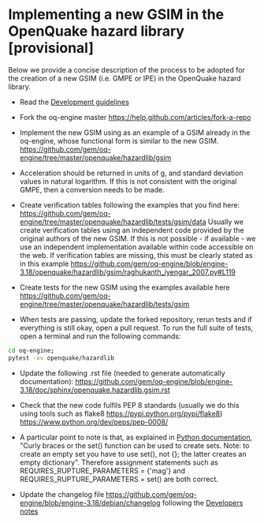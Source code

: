 # Implementing a new GSIM in the OpenQuake hazard library [provisional]

Below we provide a concise description of the process to be adopted for the creation of a new GSIM (i.e. GMPE or IPE) in the OpenQuake hazard library.

- Read the [Development guidelines](development-guidelines.md)

- Fork the oq-engine master
https://help.github.com/articles/fork-a-repo

- Implement the new GSIM using as an example of a GSIM already in the oq-engine, whose functional form is similar to the new GSIM.
https://github.com/gem/oq-engine/tree/master/openquake/hazardlib/gsim

- Acceleration should be returned in units of g, and standard deviation values in natural logarithm. If this is not consistent with the original GMPE, then a conversion needs to be made.

- Create verification tables following the examples that you find here:
https://github.com/gem/oq-engine/tree/master/openquake/hazardlib/tests/gsim/data
Usually we create verification tables using an independent code provided by the original authors of the new GSIM. If this is not possible - if available - we use an independent implementation available within code accessible on the web. If verification tables are missing, this must be clearly stated as in this example https://github.com/gem/oq-engine/blob/engine-3.18/openquake/hazardlib/gsim/raghukanth_iyengar_2007.py#L119

- Create tests for the new GSIM using the examples available here 
https://github.com/gem/oq-engine/tree/master/openquake/hazardlib/tests/gsim

- When tests are passing, update the forked repository, rerun tests and if everything is still okay, open a pull request. To run the full suite of tests, open a terminal and run the following commands:

```bash
cd oq-engine;
pytest -xv openquake/hazardlib
```

- Update the following .rst file (needed to generate automatically documentation):
https://github.com/gem/oq-engine/blob/engine-3.18/doc/sphinx/openquake.hazardlib.gsim.rst

- Check that the new code fulfils PEP 8 standards (usually we do this using tools such as flake8 https://pypi.python.org/pypi/flake8) 
https://www.python.org/dev/peps/pep-0008/

- A particular point to note is that, as explained in [Python documentation](https://docs.python.org/3.7/tutorial/datastructures.html#sets),
"Curly braces or the set() function can be used to create sets. Note: to create an empty set you have to use set(), not {}; the latter creates an empty dictionary".
Therefore assignment statements such as REQUIRES_RUPTURE_PARAMETERS = {'mag'} and REQUIRES_RUPTURE_PARAMETERS = set() are both correct.

- Update the changelog file 
https://github.com/gem/oq-engine/blob/engine-3.18/debian/changelog following the [Developers notes](updating-the-changelog.md)
